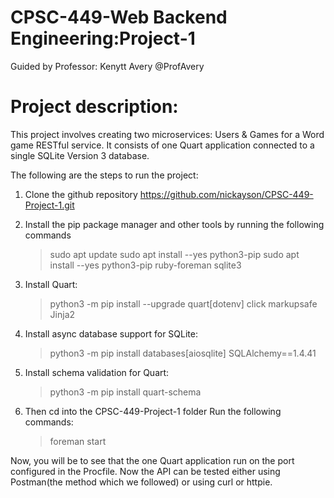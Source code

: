 # CPSC-449-Web Backend Engineering:Project-1

Guided by Professor: Kenytt Avery @ProfAvery

# Project description: 

This project involves creating two microservices: Users & Games for a Word game RESTful service. It consists of one Quart application connected to a  single SQLite Version 3 database.

The following are the steps to run the project:
1. Clone the github repository https://github.com/nickayson/CPSC-449-Project-1.git
2. Install the pip package manager and other tools by running the following commands
    > sudo apt update
    > sudo apt install --yes python3-pip
    > sudo apt install --yes python3-pip ruby-foreman sqlite3
3. Install Quart:
    > python3 -m pip install --upgrade quart[dotenv] click markupsafe Jinja2
4. Install async database support for SQLite:
    > python3 -m pip install databases[aiosqlite] SQLAlchemy==1.4.41
5. Install schema validation for Quart:
    > python3 -m pip install quart-schema

6. Then cd into the CPSC-449-Project-1 folder
    Run the following commands:     
    > foreman start   


Now, you will be to see that the one Quart application run on the port configured in the Procfile.
Now the API can be tested either using Postman(the method which we followed) or using curl or httpie.



